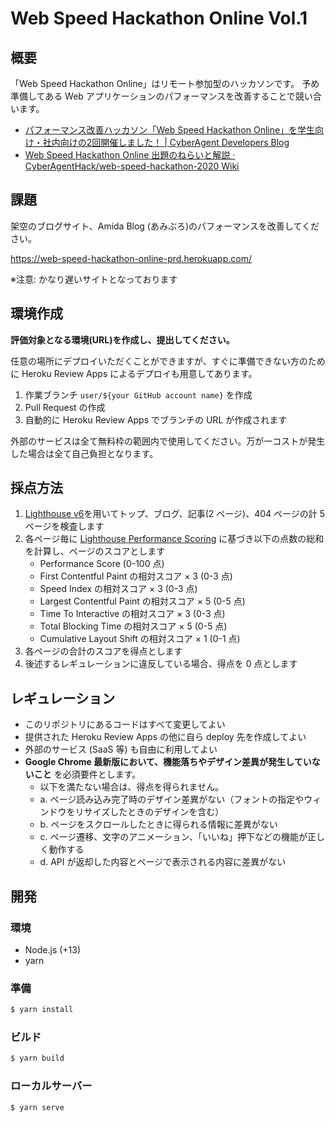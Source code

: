 # Web Speed Hackathon Online Vol.1

## 概要

「Web Speed Hackathon Online」はリモート参加型のハッカソンです。
予め準備してある Web アプリケーションのパフォーマンスを改善することで競い合います。

- [パフォーマンス改善ハッカソン「Web Speed Hackathon Online」を学生向け・社内向けの2回開催しました！ | CyberAgent Developers Blog](https://developers.cyberagent.co.jp/blog/archives/28484/)
- [Web Speed Hackathon Online 出題のねらいと解説 · CyberAgentHack/web-speed-hackathon-2020 Wiki](https://github.com/CyberAgentHack/web-speed-hackathon-2020/wiki/Web-Speed-Hackathon-Online-%E5%87%BA%E9%A1%8C%E3%81%AE%E3%81%AD%E3%82%89%E3%81%84%E3%81%A8%E8%A7%A3%E8%AA%AC)

## 課題

架空のブログサイト、Amida Blog (あみぶろ)のパフォーマンスを改善してください。

https://web-speed-hackathon-online-prd.herokuapp.com/

※注意: かなり遅いサイトとなっております

## 環境作成

**評価対象となる環境(URL)を作成し、提出してください。**

任意の場所にデプロイいただくことができますが、すぐに準備できない方のために Heroku Review Apps によるデプロイも用意してあります。

1. 作業ブランチ `user/${your GitHub account name}` を作成
2. Pull Request の作成
3. 自動的に Heroku Review Apps でブランチの URL が作成されます

外部のサービスは全て無料枠の範囲内で使用してください。万が一コストが発生した場合は全て自己負担となります。

## 採点方法

1. [Lighthouse v6](https://github.com/GoogleChrome/lighthouse)を用いてトップ、ブログ、記事(2 ページ)、404 ページの計 5 ページを検査します
2. 各ページ毎に [Lighthouse Performance Scoring](https://web.dev/performance-scoring/#lighthouse-6) に基づき以下の点数の総和を計算し、ページのスコアとします
   - Performance Score (0-100 点)
   - First Contentful Paint の相対スコア × 3 (0-3 点)
   - Speed Index の相対スコア × 3 (0-3 点)
   - Largest Contentful Paint の相対スコア × 5 (0-5 点)
   - Time To Interactive の相対スコア × 3 (0-3 点)
   - Total Blocking Time の相対スコア × 5 (0-5 点)
   - Cumulative Layout Shift の相対スコア × 1 (0-1 点)
3. 各ページの合計のスコアを得点とします
4. 後述するレギュレーションに違反している場合、得点を 0 点とします

## レギュレーション

- このリポジトリにあるコードはすべて変更してよい
- 提供された Heroku Review Apps の他に自ら deploy 先を作成してよい
- 外部のサービス (SaaS 等) も自由に利用してよい
- **Google Chrome 最新版において、機能落ちやデザイン差異が発生していないこと** を必須要件とします。
  - 以下を満たない場合は、得点を得られません。
  - a. ページ読み込み完了時のデザイン差異がない（フォントの指定やウィンドウをリサイズしたときのデザインを含む）
  - b. ページをスクロールしたときに得られる情報に差異がない
  - c. ページ遷移、文字のアニメーション、「いいね」押下などの機能が正しく動作する
  - d. API が返却した内容とページで表示される内容に差異がない

## 開発

### 環境

- Node.js (+13)
- yarn

### 準備

```bash
$ yarn install
```

### ビルド

```bash
$ yarn build
```

### ローカルサーバー

```bash
$ yarn serve
```
